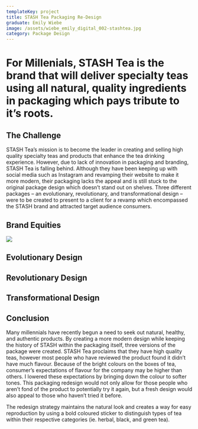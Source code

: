 ```yaml
---
templateKey: project
title: STASH Tea Packaging Re-Design
graduate: Emily Wiebe
image: /assets/wiebe_emily_digital_002-stashtea.jpg
category: Package Design
---
```

# For Millenials, STASH Tea is the brand that will deliver specialty teas using all natural, quality ingredients in packaging which pays tribute to it’s roots. 



## The Challenge

STASH Tea’s mission is to become the leader in creating and selling high quality specialty teas and products that enhance the tea drinking experience. However, due to lack of innovation in packaging and branding, STASH Tea is falling behind. Although they have been keeping up with social media such as Instagram and revamping their website to make it more modern, their packaging lacks the appeal and is still stuck to the original package design which doesn’t stand out on shelves. Three different packages – an evolutionary, revolutionary, and transformational design – were to be created to present to a client for a revamp which encompassed the STASH brand and attracted target audience consumers.

## Brand Equities

![](/assets/brandequities.png)

## Evolutionary Design



## Revolutionary Design

## 

## Transformational Design



## Conclusion

Many millennials have recently begun a need to seek out natural, healthy, and authentic products. By creating a more modern design while keeping the history of STASH within the packaging itself, three versions of the package were created. STASH Tea proclaims that they have high quality teas, however most people who have reviewed the product found it didn’t have much flavour. Because of the bright colours on the boxes of tea, consumer’s expectations of flavour for the company may be higher than others. I lowered these expectations by bringing down the colour to softer tones. This packaging redesign would not only allow for those people who aren’t fond of the product to potentially try it again, but a fresh design would also appeal to those who haven’t tried it before.



The redesign strategy maintains the natural look and creates a way for easy reproduction by using a bold coloured sticker to distinguish types of tea within their respective categories (ie. herbal, black, and green tea).

